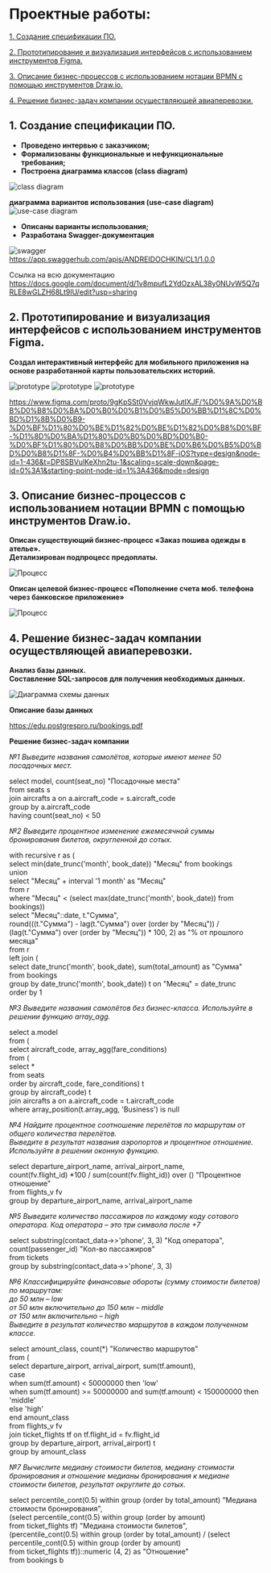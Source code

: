 # Проектные работы:

[1. Создание спецификации ПО.](#1-создание-спецификации-по) 

[2. Прототипирование и визуализация интерфейсов с использованием инструментов Figma.](#2-прототипирование-и-визуализация-интерфейсов-с-использованием-инструментов-figma) 

[3. Описание бизнес-процессов с использованием нотации BPMN с помощью инструментов Draw.io.](#3-описание-бизнес-процессов-с-использованием-нотации-bpmn-с-помощью-инструментов-drawio) 
 
[4. Решение бизнес-задач компании осуществляющей авиаперевозки.](#4-решение-бизнес-задач-компании-осуществляющей-авиаперевозки)  

## 1. Создание спецификации ПО.

- **Проведено интервью с заказчиком;**
- **Формализованы функциональные и нефункциональные требования;**
- **Построена диаграмма классов (class diagram)**

![class diagram](./Диаграмма%20классов.jpg) 

**диаграмма вариантов использования (use-case diagram)**
![use-case diagram](./Диаграмма%20ВИ.jpg)
- **Описаны варианты использования;**
- **Разработана Swagger-документация**

![swagger](./swagger.jpg)  
https://app.swaggerhub.com/apis/ANDREIDOCHKIN/CL1/1.0.0

Ссылка на всю документацию  
https://docs.google.com/document/d/1v8mpufL2YdOzxAL38y0NUvW5Q7qRLE8wGLZH68Lt9IU/edit?usp=sharing

## 2. Прототипирование и визуализация интерфейсов с использованием инструментов Figma.

**Cоздал интерактивный интерфейс для мобильного приложения на основе разработанной карты пользовательских историй.**

![prototype](./Прототип/Экран%201.jpg) ![prototype](./Прототип/Экран%202.jpg) ![prototype](./Прототип/Экран%203.jpg)

https://www.figma.com/proto/9gKpSSt0VvjqWkwJutIXJF/%D0%9A%D0%BB%D0%B8%D0%BA%D0%B0%D0%B1%D0%B5%D0%BB%D1%8C%D0%BD%D1%8B%D0%B9-%D0%BF%D1%80%D0%BE%D1%82%D0%BE%D1%82%D0%B8%D0%BF-%D1%8D%D0%BA%D1%80%D0%B0%D0%BD%D0%B0-%D0%BF%D1%80%D0%B8%D0%BB%D0%BE%D0%B6%D0%B5%D0%BD%D0%B8%D1%8F-%D0%B4%D0%BB%D1%8F-iOS?type=design&node-id=1-436&t=DP8SBVulKeXhn2tu-1&scaling=scale-down&page-id=0%3A1&starting-point-node-id=1%3A436&mode=design

## 3. Описание бизнес-процессов с использованием нотации BPMN с помощью инструментов Draw.io.

**Описан существующий бизнес-процесс «Заказ пошива одежды в ателье».**  
**Детализирован подпроцесс предоплаты.**

![Процесс](./Пошив%20одежды.png)

**Описан целевой бизнес-процесс «Пополнение счета моб. телефона через банковское приложение»**

![Процесс](./Процесс%20оплаты%20моб%20тел.png)

## 4. Решение бизнес-задач компании осуществляющей авиаперевозки.

**Анализ базы данных.**  
**Составление SQL-запросов для получения необходимых данных.**

![Диаграмма схемы данных](./Диаграмма%20схемы%20данных.jpg)

**Описание базы данных**

https://edu.postgrespro.ru/bookings.pdf

**Решение бизнес-задач компании**

*№1 Выведите названия самолётов, которые имеют менее 50 посадочных мест.*

select model, count(seat_no) "Посадочные места"  
from seats s  
join aircrafts a on a.aircraft_code = s.aircraft_code  
group by a.aircraft_code  
having count(seat_no) < 50

*№2 Выведите процентное изменение ежемесячной суммы бронирования билетов, округленной до сотых.*

with recursive r as (  
    select min(date_trunc('month', book_date)) "Месяц" from bookings  
    union  
    select "Месяц" + interval '1 month' as "Месяц"  
    from r  
    where "Месяц" < (select max(date_trunc('month', book_date)) from bookings))  
select "Месяц"::date, t."Сумма",  
    round(((t."Сумма") - lag(t."Сумма") over (order by "Месяц")) / (lag(t."Сумма") over (order by "Месяц")) * 100, 2) as "% от прошлого месяца"  
from r  
left join (  
    select date_trunc('month', book_date), sum(total_amount) as "Сумма"  
    from bookings  
    group by date_trunc('month', book_date)) t on "Месяц" = date_trunc  
order by 1

*№3 Выведите названия самолётов без бизнес-класса. Используйте в решении функцию array_agg.*

select a.model  
from (  
    select aircraft_code, array_agg(fare_conditions)  
    from (  
   	 select *  
   	 from seats  
   	 order by aircraft_code, fare_conditions) t  
    group by aircraft_code) t  
join aircrafts a on a.aircraft_code = t.aircraft_code  
where array_position(t.array_agg, 'Business') is null

*№4 Найдите процентное соотношение перелётов по маршрутам от общего количества перелётов.  
Выведите в результат названия аэропортов и процентное отношение.  
Используйте в решении оконную функцию.*

select departure_airport_name, arrival_airport_name,  
    count(fv.flight_id) *100 / sum(count(fv.flight_id)) over () "Процентное отношение"  
from flights_v fv     
group by departure_airport_name, arrival_airport_name
    
*№5 Выведите количество пассажиров по каждому коду сотового оператора. Код оператора – это три символа после +7*

select substring(contact_data->>'phone', 3, 3) "Код оператора", count(passenger_id) "Кол-во пассажиров"  
from tickets  
group by substring(contact_data->>'phone', 3, 3)

*№6 Классифицируйте финансовые обороты (сумму стоимости билетов) по маршрутам:  
до 50 млн – low  
от 50 млн включительно до 150 млн – middle  
от 150 млн включительно – high  
Выведите в результат количество маршрутов в каждом полученном классе.*

select amount_class, count(*) "Количество маршрутов"  
from (  
    select departure_airport, arrival_airport, sum(tf.amount),  
   	 case  
   		 when sum(tf.amount) < 50000000 then 'low'  
   		 when sum(tf.amount) >= 50000000 and sum(tf.amount) < 150000000 then 'middle'  
   		 else 'high'  
   	 end amount_class  
    from flights_v fv  
    join ticket_flights tf on tf.flight_id = fv.flight_id  
    group by departure_airport, arrival_airport) t  
group by amount_class

*№7 Вычислите медиану стоимости билетов,
медиану стоимости бронирования и отношение медианы бронирования к медиане стоимости билетов, результат округлите до сотых.*

select percentile_cont(0.5) within group (order by total_amount) "Медиана стоимости бронирования",  
    (select percentile_cont(0.5) within group (order by amount)  
    from ticket_flights tf) "Медиана стоимости билетов",  
    (percentile_cont(0.5) within group (order by total_amount) / (select percentile_cont(0.5) within group (order by amount)  
    from ticket_flights tf))::numeric (4, 2) as "Отношение"  
from bookings b




